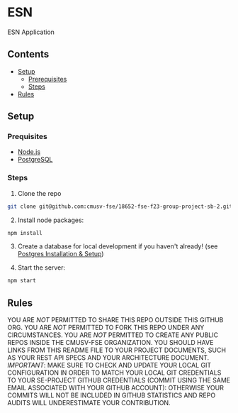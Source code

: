 # ESN

ESN Application

## Contents

- [Setup](#setup)
    - [Prerequisites](#prequisites)
    - [Steps](#steps)
- [Rules](#rules)

## Setup

### Prequisites
- [Node.js](https://nodejs.org/en/download)
- [PostgreSQL](docs/CONTRIBUTING.md)

### Steps

1. Clone the repo

```bash
git clone git@github.com:cmusv-fse/18652-fse-f23-group-project-sb-2.git
```

2. Install node packages:
```bash
npm install
```

3. Create a database for local development if you haven't already! (see [Postgres Installation & Setup](docs/CONTRIBUTING.md))

4. Start the server:
```bash
npm start
```

## Rules

YOU ARE *NOT* PERMITTED TO SHARE THIS REPO OUTSIDE THIS GITHUB ORG. YOU ARE *NOT* PERMITTED TO FORK THIS REPO UNDER ANY CIRCUMSTANCES. YOU ARE *NOT* PERMITTED TO CREATE ANY PUBLIC REPOS INSIDE THE CMUSV-FSE ORGANIZATION.  YOU SHOULD HAVE LINKS FROM THIS README FILE TO YOUR PROJECT DOCUMENTS, SUCH AS YOUR REST API SPECS AND YOUR ARCHITECTURE DOCUMENT. *IMPORTANT*: MAKE SURE TO CHECK AND UPDATE YOUR LOCAL GIT CONFIGURATION IN ORDER TO MATCH YOUR LOCAL GIT CREDENTIALS TO YOUR SE-PROJECT GITHUB CREDENTIALS (COMMIT USING THE SAME EMAIL ASSOCIATED WITH YOUR GITHUB ACCOUNT): OTHERWISE YOUR COMMITS WILL NOT BE INCLUDED IN GITHUB STATISTICS AND REPO AUDITS WILL UNDERESTIMATE YOUR CONTRIBUTION. 
